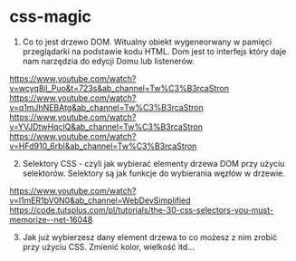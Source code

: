 # css-magic

1. Co to jest drzewo DOM.
Witualny obiekt wygeneorwany w pamięci przeglądarki na podstawie kodu HTML. 
Dom jest to interfejs który daje nam narzędzia do edycji Domu lub listenerów.

https://www.youtube.com/watch?v=wcyq8il_Puo&t=723s&ab_channel=Tw%C3%B3rcaStron 
https://www.youtube.com/watch?v=q1mJhNEBAtg&ab_channel=Tw%C3%B3rcaStron
https://www.youtube.com/watch?v=YVJDtwHqclQ&ab_channel=Tw%C3%B3rcaStron
https://www.youtube.com/watch?v=HFd910_6rbI&ab_channel=Tw%C3%B3rcaStron

2. Selektory CSS - czyli jak wybierać elementy drzewa DOM przy użyciu selektorów. 
Selektory są jak funkcje do wybierania węzłów w drzewie.

https://www.youtube.com/watch?v=l1mER1bV0N0&ab_channel=WebDevSimplified
https://code.tutsplus.com/pl/tutorials/the-30-css-selectors-you-must-memorize--net-16048


3. Jak już wybierzesz dany element drzewa to co możesz z nim zrobić przy użyciu CSS. Zmienić kolor, wielkość itd...
